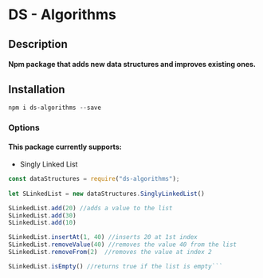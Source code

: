 # DS - Algorithms

## Description
#### Npm package that adds new data structures and improves existing ones.
## Installation
`npm i ds-algorithms --save`

### Options
#### This package currently supports:
- Singly Linked List
```js
const dataStructures = require("ds-algorithms");
    
let SLinkedList = new dataStructures.SinglyLinkedList()

SLinkedList.add(20) //adds a value to the list
SLinkedList.add(30)
SLinkedList.add(10)

SLinkedList.insertAt(1, 40) //inserts 20 at 1st index
SLinkedList.removeValue(40) //removes the value 40 from the list
SLinkedList.removeFrom(2)  //removes the value at index 2

SLinkedList.isEmpty() //returns true if the list is empty```